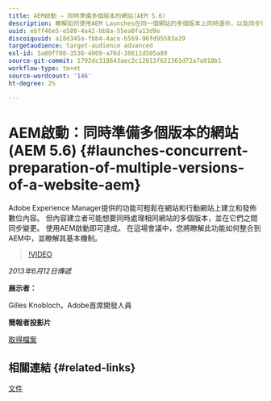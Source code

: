 ```yaml
---
title: AEM啟動 — 同時準備多個版本的網站(AEM 5.6)
description: 瞭解如何使用AEM Launches在同一個網站的多個版本上同時運作，以及同步它們之間的變更。 探索AEM Launches如何與AEM整合，並瞭解其基本機制。
uuid: ebff46e5-e580-4a42-bb8a-55ea0fa13d9e
discoiquuid: a18d345a-fbb4-4ace-b569-96fd95503a39
targetaudience: target-audience advanced
exl-id: 5a80f708-3536-4009-a76d-38611d505a89
source-git-commit: 1792dc318643aec2c12613f621361d72a7a918b1
workflow-type: tm+mt
source-wordcount: '146'
ht-degree: 2%

---
```


# AEM啟動：同時準備多個版本的網站(AEM 5.6) {#launches-concurrent-preparation-of-multiple-versions-of-a-website-aem}

Adobe Experience Manager提供的功能可輕鬆在網站和行動網站上建立和發佈數位內容。 但內容建立者可能想要同時處理相同網站的多個版本，並在它們之間同步變更。 使用AEM啟動即可達成。 在這場會議中，您將瞭解此功能如何整合到AEM中，並瞭解其基本機制。

>[!VIDEO](https://video.tv.adobe.com/v/19579/?quality=9)

*2013年6月12日傳遞*

**展示者：**

Gilles Knobloch，Adobe首席開發人員

**簡報者投影片**

[取得檔案](assets/2013-06-12-launches-cqgems.pdf)

## 相關連結 {#related-links}

[文件](https://docs.adobe.com/docs/en/cq/current/wcm/launches.html)

<!--
[Get back to the Overview](https://helpx.adobe.com/experience-manager/kt/eseminars/gems/aem-index.html)
-->
